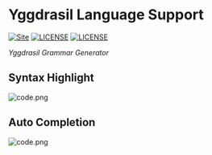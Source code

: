 Yggdrasil Language Support
==========================
[![Site](https://img.shields.io/badge/YGG-v0.1-%23FF4D5B.svg?style=flat-square)](https://github.com/toml-lang/toml)
[![LICENSE](https://img.shields.io/badge/license-Anti%20996-blue.svg?style=flat-square)](https://github.com/996icu/996.ICU/blob/master/LICENSE)
[![LICENSE](https://img.shields.io/badge/license-MPL%202.0-blue.svg?style=flat-square)](https://github.com/GalAster/vscode-toml/blob/master/License.md)

*Yggdrasil Grammar Generator*

## Syntax Highlight

![code.png](https://i.loli.net/2021/10/04/knJMocTmQUBChKS.png)

## Auto Completion

![code.png](https://i.loli.net/2021/10/11/PMqmgCKryfS9spa.png)

